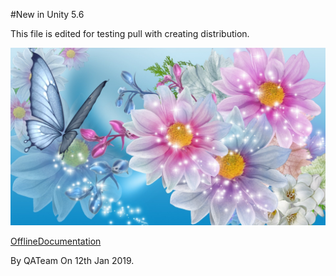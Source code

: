 #New in Unity 5.6

This file is edited for testing pull with creating distribution.


![abc](Images/301805_5c680fc96e886302f08b4451.jpg)

[OfflineDocumentation](OfflineDocumentation.md)

By QATeam
On 12th Jan 2019.
